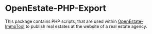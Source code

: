 # OpenEstate-PHP-Export

This package contains PHP scripts, that are used within [OpenEstate-ImmoTool](http://openestate.org/) to publish real estates at the website of a real estate agency.
